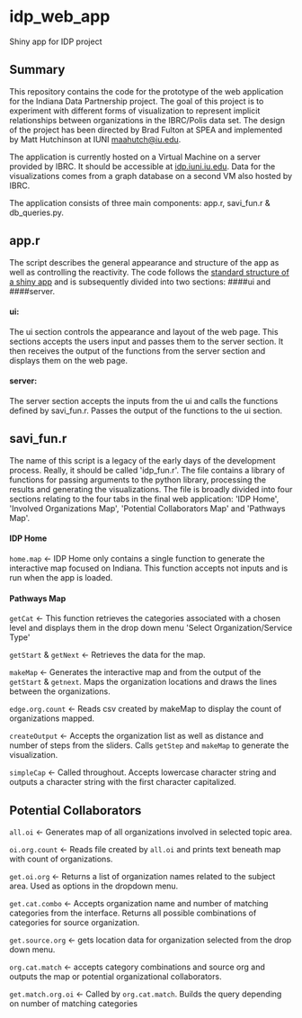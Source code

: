 # idp_web_app
Shiny app for IDP project

## Summary
This repository contains the code for the prototype of the web application for the Indiana Data Partnership project. The goal of this project is to experiment with different forms of visualization to represent implicit relationships between organizations in the IBRC/Polis data set. The design of the project has been directed by Brad Fulton at SPEA and implemented by Matt Hutchinson at IUNI [maahutch@iu.edu](maahutch@iu.edu).

The application is currently hosted on a Virtual Machine on a server provided by IBRC. It should be accessible at [idp.iuni.iu.edu](idp.iuni.iu.edu). Data for the visualizations comes from a graph database on a second VM also hosted by IBRC.

The application consists of three main components: app.r, savi_fun.r & db_queries.py.

## app.r
The script describes the general appearance and structure of the app as well as controlling the reactivity. The code follows the [standard structure of a shiny app](https://shiny.rstudio.com/tutorial/written-tutorial/lesson2/) and is subsequently divided into two sections: ####ui and ####server.

#### ui:
The ui section controls the appearance and layout of the web page. This sections accepts the users input and passes them to the server section. It then receives the output of the functions from the server section and displays them on the web page.

#### server:
The server section accepts the inputs from the ui and calls the functions defined by savi_fun.r. Passes the output of the functions to the ui section.



## savi_fun.r
The name of this script is a legacy of the early days of the development process. Really, it should be called 'idp_fun.r'.
The file contains a library of functions for passing arguments to the python library, processing the results and generating the visualizations. The file is broadly divided into four sections relating to the four tabs in the final web application: 'IDP Home', 'Involved Organizations Map', 'Potential Collaborators Map' and 'Pathways Map'.

#### IDP Home
`home.map` <- IDP Home only contains a single function to generate the interactive map focused on Indiana. This function accepts not inputs and is run when the app is loaded.

#### Pathways Map
`getCat` <- This function retrieves the categories associated with a chosen level and displays them in the drop down menu 'Select Organization/Service Type'

`getStart` & `getNext` <- Retrieves the data for the map.

`makeMap` <- Generates the interactive map and from the output of the `getStart` & `getnext`. Maps the organization locations and draws the lines between the organizations.

`edge.org.count` <- Reads csv created by makeMap to display the count of organizations mapped.

`createOutput` <- Accepts the organization list as well as distance and number of steps from the sliders. Calls `getStep` and `makeMap` to generate the visualization.


`simpleCap` <- Called throughout. Accepts lowercase character string and outputs a character string with the first character capitalized.


## Potential Collaborators

`all.oi` <- Generates map of all organizations involved in selected topic area.

`oi.org.count` <- Reads file created by `all.oi` and prints text beneath map with count of organizations.

`get.oi.org` <- Returns a list of organization names related to the subject area. Used as options in the dropdown menu.

`get.cat.combo` <- Accepts organization name and number of matching categories from the interface. Returns all possible combinations of categories for source organization.  

`get.source.org` <- gets location data for organization selected from the drop down menu.

`org.cat.match` <- accepts category combinations and source org and outputs the map or potential organizational collaborators.

`get.match.org.oi` <- Called by `org.cat.match`. Builds the query depending on number of matching categories
